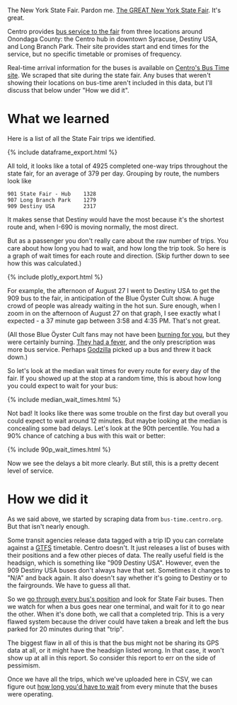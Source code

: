 The New York State Fair. Pardon me. [The GREAT New York State Fair](https://nysfair.ny.gov/). It's great.

Centro provides [bus service to the fair](https://www.centro.org/service_schedules/ny-state-fair) from three locations around Onondaga County: the Centro hub in downtown Syracuse, Destiny USA, and Long Branch Park. Their site provides start and end times for the service, but no specific timetable or promises of frequency.

Real-time arrival information for the buses is available on [Centro's Bus Time site](https://bus-time.centro.org/bustime/eta/eta.jsp?agency=All&route=SY901&direction=LOOP&stop=Hub%20Warren%20St&id=18106&showAllBusses=on). We scraped that site during the state fair. Any buses that weren't showing their locations on bus-time aren't included in this data, but I'll discuss that below under "How we did it".

# What we learned

Here is a list of all the State Fair trips we identified.

{% include dataframe_export.html %}

All told, it looks like a total of 4925 completed one-way trips throughout the state fair, for an average of 379 per day. Grouping by route, the numbers look like

```
901 State Fair - Hub    1328
907 Long Branch Park    1279
909 Destiny USA         2317
```

It makes sense that Destiny would have the most because it's the shortest route and, when I-690 is moving normally, the most direct.

But as a passenger you don't really care about the raw number of trips. You care about how long you had to wait, and how long the trip took. So here is a graph of wait times for each route and direction. (Skip further down to see how this was calculated.)

{% include plotly_export.html %}

For example, the afternoon of August 27 I went to Destiny USA to get the 909 bus to the fair, in anticipation of the Blue Öyster Cult show.  A huge crowd of people was already waiting in the hot sun. Sure enough, when I zoom in on the afternoon of August 27 on that graph, I see exactly what I expected - a 37 minute gap between 3:58 and 4:35 PM. That's not great.

(All those Blue Öyster Cult fans may not have been [burning for you](https://www.youtube.com/watch?v=kn-8n4QKUS4), but they were certainly burning. [They had a fever](https://www.youtube.com/watch?v=cVsQLlk-T0s), and the only prescription was more bus service. Perhaps [Godzilla](https://www.youtube.com/watch?v=myqSETD5_bs) picked up a bus and threw it back down.)

So let's look at the median wait times for every route for every day of the fair. If you showed up at the stop at a random time, this is about how long you could expect to wait for your bus:

{% include median_wait_times.html %}

Not bad! It looks like there was some trouble on the first day but overall you could expect to wait around 12 minutes. But maybe looking at the median is concealing some bad delays. Let's look at the 90th percentile. You had a 90% chance of catching a bus with this wait or better:

{% include 90p_wait_times.html %}

Now we see the delays a bit more clearly. But still, this is a pretty decent level of service.

# How we did it

As we said above, we started by scraping data from `bus-time.centro.org`. But that isn't nearly enough.

Some transit agencies release data tagged with a trip ID you can correlate against a [GTFS](https://en.wikipedia.org/wiki/GTFS) timetable. Centro doesn't. It just releases a list of buses with their positions and a few other pieces of data. The really useful field is the headsign, which is something like "909 Destiny USA". However, even the 909 Destiny USA buses don't always have that set. Sometimes it changes to "N/A" and back again. It also doesn't say whether it's going to Destiny or to the fairgrounds. We have to guess all that.

So we [go through every bus's position](https://github.com/markongithub/clever_buses_py/blob/main/state_fair_report.py) and look for State Fair buses. Then we watch for when a bus goes near one terminal, and wait for it to go near the other. When it's done both, we call that a completed trip. This is a very flawed system because the driver could have taken a break and left the bus parked for 20 minutes during that "trip".

The biggest flaw in all of this is that the bus might not be sharing its GPS data at all, or it might have the headsign listed wrong. In that case, it won't show up at all in this report. So consider this report to err on the side of pessimism.

Once we have all the trips, which we've uploaded here in CSV, we can figure out [how long you'd have to wait](https://github.com/markongithub/clever_buses_py/blob/main/calculate_wait_times.py) from every minute that the buses were operating.
